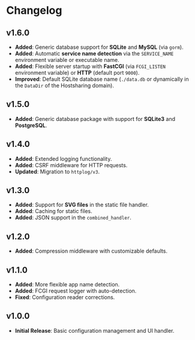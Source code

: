 # Changelog

## v1.6.0
- **Added**: Generic database support for **SQLite** and **MySQL** (via `gorm`).
- **Added**: Automatic **service name detection** via the `SERVICE_NAME` environment variable or executable name.
- **Added**: Flexible server startup with **FastCGI** (via `FCGI_LISTEN` environment variable) or **HTTP** (default port `9000`).
- **Improved**: Default SQLite database name (`./data.db` or dynamically in the `DataDir` of the Hostsharing domain).

## v1.5.0
- **Added**: Generic database package with support for **SQLite3** and **PostgreSQL**. 

## v1.4.0
- **Added**: Extended logging functionality.
- **Added**: CSRF middleware for HTTP requests.
- **Updated**: Migration to `httplog/v3`.

## v1.3.0
- **Added**: Support for **SVG files** in the static file handler.
- **Added**: Caching for static files.
- **Added**: JSON support in the `combined_handler`.

## v1.2.0
- **Added**: Compression middleware with customizable defaults.

## v1.1.0
- **Added**: More flexible app name detection.
- **Added**: FCGI request logger with auto-detection.
- **Fixed**: Configuration reader corrections.

## v1.0.0
- **Initial Release**: Basic configuration management and UI handler.